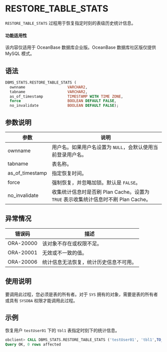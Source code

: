 # RESTORE_TABLE_STATS 

`RESTORE_TABLE_STATS` 过程用于恢复指定时刻的表级历史统计信息。

  <main id="notice" >
    <h4>功能适用性</h4>
    <p>该内容仅适用于 OceanBase 数据库企业版。OceanBase 数据库社区版仅提供 MySQL 模式。</p>
  </main>

## 语法 

```sql
DBMS_STATS.RESTORE_TABLE_STATS (
  ownname                   VARCHAR2, 
  tabname                   VARCHAR2, 
  as_of_timestamp           TIMESTAMP WITH TIME ZONE,
  force                     BOOLEAN DEFAULT FALSE,
  no_invalidate             BOOLEAN DEFAULT FALSE);
```

## 参数说明 

|          参数         |           说明          |
|-----------------------|-------------------------|
| ownname               | 用户名。如果用户名设置为 `NULL`，会默认使用当前登录用户名。                    |
| tabname               | 表名称。                    |
| as_of_timestamp       | 指定恢复时间。                 |
| force                 | 强制恢复，并忽略加锁。默认是 `FALSE`。 |
| no_invalidate         | 收集统计信息时是否刷 Plan Cache。设置为 `TRUE` 表示收集统计信息时不刷 Plan Cache。   |


## 异常情况 

|    错误码    |         描述      |
|-----------|---------------------|
| ORA-20000 | 该对象不存在或权限不足。      |
| ORA-20001 | 无效或不一致的值。           |
| ORA-20006 | 统计信息无法恢复，统计历史信息不可用。 |



## 使用说明 

要调用此过程，您必须是表的所有者。对于 `SYS` 拥有的对象，需要是表的所有者或具有 `SYSDBA` 权限才能调用此过程。

## 示例 

恢复用户 `testUser01` 下的 `tbl1` 表指定时刻下的统计信息。

```sql
obclient> CALL DBMS_STATS.RESTORE_TABLE_STATS ('testUser01', 'tbl1',TO_TIMESTAMP('2022-12-06 22:00:01.007146', 'YYYY-MM-DD HH24:MI:SS.FF'));
Query OK, 0 rows affected
```
